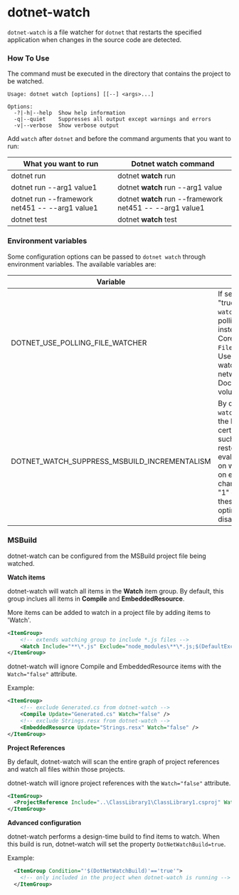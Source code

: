 dotnet-watch
============
`dotnet-watch` is a file watcher for `dotnet` that restarts the specified application when changes in the source code are detected.

### How To Use

The command must be executed in the directory that contains the project to be watched.

    Usage: dotnet watch [options] [[--] <args>...]

    Options:
      -?|-h|--help  Show help information
      -q|--quiet    Suppresses all output except warnings and errors
      -v|--verbose  Show verbose output

Add `watch` after `dotnet` and before the command arguments that you want to run:

| What you want to run                           | Dotnet watch command                                     |
| ---------------------------------------------- | -------------------------------------------------------- |
| dotnet run                                     | dotnet **watch** run                                     |
| dotnet run --arg1 value1                       | dotnet **watch** run --arg1 value                        |
| dotnet run --framework net451 -- --arg1 value1 | dotnet **watch** run --framework net451 -- --arg1 value1 |
| dotnet test                                    | dotnet **watch** test                                    |

### Environment variables

Some configuration options can be passed to `dotnet watch` through environment variables. The available variables are:

| Variable                                       | Effect                                                   |
| ---------------------------------------------- | -------------------------------------------------------- |
| DOTNET_USE_POLLING_FILE_WATCHER                | If set to "1" or "true", `dotnet watch` will use a polling file watcher instead of CoreFx's `FileSystemWatcher`. Used when watching files on network shares or Docker mounted volumes.                       |
| DOTNET_WATCH_SUPPRESS_MSBUILD_INCREMENTALISM   | By default, `dotnet watch` optimizes the build by avoid certain operations such as running restore or re-evaluating the set on watched files on every file change. If set to "1" or "true",  these optimizations are disabled. |

### MSBuild

dotnet-watch can be configured from the MSBuild project file being watched.

**Watch items**

dotnet-watch will watch all items in the **Watch** item group.
By default, this group inclues all items in **Compile** and **EmbeddedResource**.

More items can be added to watch in a project file by adding items to 'Watch'.

```xml
<ItemGroup>
    <!-- extends watching group to include *.js files -->
    <Watch Include="**\*.js" Exclude="node_modules\**\*.js;$(DefaultExcludes)" />
</ItemGroup>
```

dotnet-watch will ignore Compile and EmbeddedResource items with the `Watch="false"` attribute.

Example:

```xml
<ItemGroup>
    <!-- exclude Generated.cs from dotnet-watch -->
    <Compile Update="Generated.cs" Watch="false" />
    <!-- exclude Strings.resx from dotnet-watch -->
    <EmbeddedResource Update="Strings.resx" Watch="false" />
</ItemGroup>
```

**Project References**

By default, dotnet-watch will scan the entire graph of project references and watch all files within those projects.

dotnet-watch will ignore project references with the `Watch="false"` attribute.

```xml
<ItemGroup>
  <ProjectReference Include="..\ClassLibrary1\ClassLibrary1.csproj" Watch="false" />
</ItemGroup>
```


**Advanced configuration**

dotnet-watch performs a design-time build to find items to watch.
When this build is run, dotnet-watch will set the property `DotNetWatchBuild=true`.

Example:

```xml
  <ItemGroup Condition="'$(DotNetWatchBuild)'=='true'">
    <!-- only included in the project when dotnet-watch is running -->
  </ItemGroup>
```
